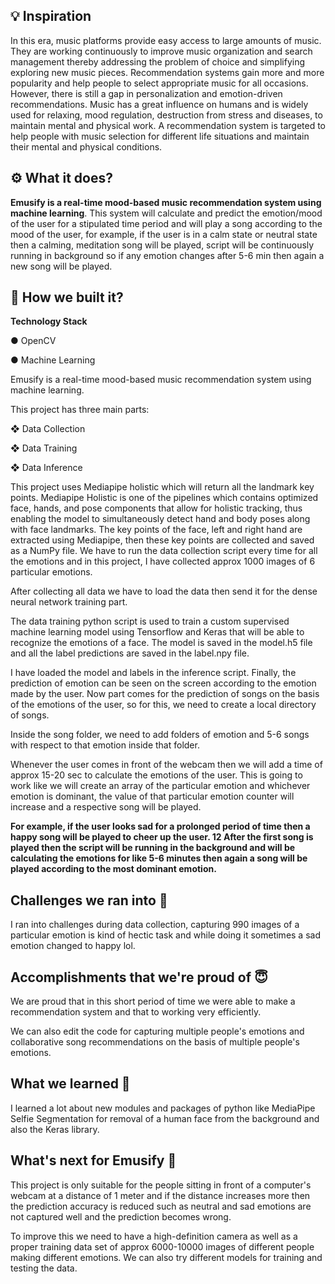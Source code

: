 ## 💡 Inspiration

In this era, music platforms provide easy access to large amounts of music. They are working continuously to improve music organization and search management thereby addressing the problem of choice and simplifying exploring new music pieces. Recommendation systems gain more and more popularity and help people to select appropriate music for all occasions. However, there is still a gap in personalization and emotion-driven recommendations. Music has a great influence on humans and is widely used for relaxing, mood regulation, destruction from stress and diseases, to
maintain mental and physical work. A recommendation system is targeted to help people with music selection for different life situations and maintain their mental and physical conditions.

## ⚙️ What it does?

**Emusify is a real-time mood-based music recommendation system using machine learning**. This system will calculate and predict the emotion/mood of the user for a stipulated time period and will play a song according to the mood of the user, for example, if the user is in a calm state or neutral state then a calming, meditation song will be played, script will be continuously running in background so if any emotion changes after 5-6 min then again a new song will be played.

## 🔧 How we built it?

**Technology Stack**

 ● OpenCV 

● Machine Learning

Emusify is a real-time mood-based music recommendation system using machine learning.

This project has three main parts:

❖ Data Collection

❖ Data Training

❖ Data Inference

This project uses Mediapipe holistic which will return all the landmark key
points. Mediapipe Holistic is one of the pipelines which contains optimized
face, hands, and pose components that allow for holistic tracking, thus
enabling the model to simultaneously detect hand and body poses along
with face landmarks. The key points of the face, left and right hand are
extracted using Mediapipe, then these key points are collected and saved as
a NumPy file.
We have to run the data collection script every time for all the emotions and
in this project, I have collected approx 1000 images of 6 particular
emotions.

After collecting all data we have to load the data then send it for the dense
neural network training part.

The data training python script is used to train a custom supervised
machine learning model using Tensorflow and Keras that will be able to
recognize the emotions of a face.
The model is saved in the model.h5 file and all the label predictions are
saved in the label.npy file.

I have loaded the model and labels in the inference script.
Finally, the prediction of emotion can be seen on the screen according to
the emotion made by the user.
Now part comes for the prediction of songs on the basis of the emotions of
the user, so for this, we need to create a local directory of songs.

Inside the song folder, we need to add folders of emotion and 5-6 songs
with respect to that emotion inside that folder.

Whenever the user comes in front of the webcam then we will add a time of
approx 15-20 sec to calculate the emotions of the user.
This is going to work like we will create an array of the particular emotion
and whichever emotion is dominant, the value of that particular emotion
counter will increase and a respective song will be played.

**For example, if the user looks sad for a prolonged period of time then a happy song will be played to cheer up the user. 12 After the first song is played then the script will be running in the background and will be calculating the emotions for like 5-6 minutes then again a song will be played according to the most dominant emotion.**

## Challenges we ran into 🙁

I ran into challenges during data collection, capturing 990 images of a particular emotion is kind of hectic task and while doing it sometimes a sad emotion changed to happy lol.

## Accomplishments that we're proud of 😇

We are proud that in this short period of time we were able to make a recommendation system and that to working very efficiently.

We can also edit the code for capturing multiple people's emotions and collaborative song recommendations on the basis of multiple people's emotions. 

## What we learned 🤔

I learned a lot about new modules and packages of python like MediaPipe Selfie Segmentation for removal of a human face from the background and also the Keras library. 

## What's next for Emusify 📲

This project is only suitable for the people sitting in front of a computer's webcam at a distance of 1 meter and if the distance increases more then the prediction accuracy is reduced such as neutral and sad emotions are not captured well and the prediction becomes wrong. 

To improve this we need to have a high-definition camera as well as a proper training data set of approx 6000-10000 images of different people making different emotions. We can also try different models for training and testing the data.
